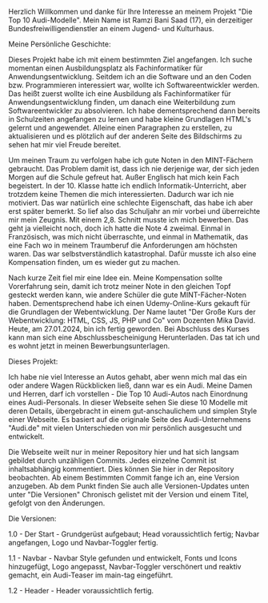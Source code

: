 
Herzlich Willkommen und danke für Ihre Interesse an meinem Projekt "Die Top 10 Audi-Modelle". Mein Name ist Ramzi Bani Saad (17), ein derzeitiger Bundesfreiwilligendienstler an einem Jugend- und Kulturhaus. 


Meine Persönliche Geschichte:

Dieses Projekt habe ich mit einem bestimmten Ziel angefangen. Ich suche momentan einen Ausbildungsplatz als Fachinformatiker für Anwendungsentwicklung. Seitdem ich an die Software und an den Coden bzw. Programmieren interessiert war, wollte ich Softwareentwickler werden. Das heißt zuerst wollte ich eine Ausbildung als Fachinformatiker für Anwendungsentwicklung finden, um danach eine Weiterbildung zum Softwareentwickler zu absolvieren. Ich habe dementsprechend dann bereits in Schulzeiten angefangen zu lernen und habe kleine Grundlagen HTML's gelernt und angewendet. Alleine einen Paragraphen zu erstellen, zu aktualisieren und es plötzlich auf der anderen Seite des Bildschirms zu sehen hat mir viel Freude bereitet.

Um meinen Traum zu verfolgen habe ich gute Noten in den MINT-Fächern gebraucht. Das Problem damit ist, dass ich nie derjenige war, der sich jeden Morgen auf die Schule gefreut hat. Außer Englisch hat mich kein Fach begeistert. In der 10. Klasse hatte ich endlich Informatik-Unterricht, aber trotzdem keine Themen die mich interessierten. Dadurch war ich nie motiviert. Das war natürlich eine schlechte Eigenschaft, das habe ich aber erst später bemerkt. So lief also das Schuljahr an mir vorbei und überreichte mir mein Zeugnis. Mit einem 2,8. Schnitt musste ich mich bewerben. Das geht ja vielleicht noch, doch ich hatte die Note 4 zweimal. Einmal in Französisch, was mich nicht überraschte, und einmal in Mathematik, das eine Fach wo in meinem Traumberuf die Anforderungen am höchsten waren. Das war selbstverständlich katastrophal. Dafür musste ich also eine Kompensation finden, um es wieder gut zu machen.

Nach kurze Zeit fiel mir eine Idee ein. Meine Kompensation sollte Vorerfahrung sein, damit ich trotz meiner Note in den gleichen Topf gesteckt werden kann, wie andere Schüler die gute MINT-Fächer-Noten haben. Dementsprechend habe ich einen Udemy-Online-Kurs gekauft für die Grundlagen der Webentwicklung. Der Name lautet "Der Große Kurs der Webentwicklung: HTML, CSS, JS, PHP und Co" vom Dozenten Mika David. Heute, am 27.01.2024, bin ich fertig geworden. Bei Abschluss des Kurses kann man sich eine Abschlussbescheinigung Herunterladen. Das tat ich und es wohnt jetzt in meinen Bewerbungsunterlagen.


Dieses Projekt:

Ich habe nie viel Interesse an Autos gehabt, aber wenn mich mal das ein oder andere Wagen Rückblicken ließ, dann war es ein Audi. Meine Damen und Herren, darf ich vorstellen - Die Top 10 Audi-Autos nach Einordnung eines Audi-Personals. In dieser Webseite sehen Sie diese 10 Modelle mit deren Details, übergebracht in einem gut-anschaulichem und simplen Style einer Webseite. Es basiert auf die originale Seite des Audi-Unternehmens "Audi.de" mit vielen Unterschieden von mir persönlich ausgesucht und entwickelt. 

Die Webseite weilt nur in meiner Repository hier und hat sich langsam gebildet durch unzähligen Commits. Jedes einzelne Commit ist inhaltsabhängig kommentiert. Dies können Sie hier in der Repository beobachten. Ab einem Bestimmten Commit fange ich an, eine Version anzugeben. Ab dem Punkt finden Sie auch alle Versionen-Updates unten unter "Die Versionen" Chronisch gelistet mit der Version und einem Titel, gefolgt von den Änderungen.


Die Versionen:

1.0 - Der Start - Grundgerüst aufgebaut; Head voraussichtlich fertig; Navbar angefangen, Logo und Navbar-Toggler fertig.

1.1 - Navbar - Navbar Style gefunden und entwickelt, Fonts und Icons hinzugefügt, Logo angepasst, Navbar-Toggler verschönert und reaktiv gemacht, ein Audi-Teaser im main-tag eingeführt.

1.2 - Header - Header voraussichtlich fertig.
